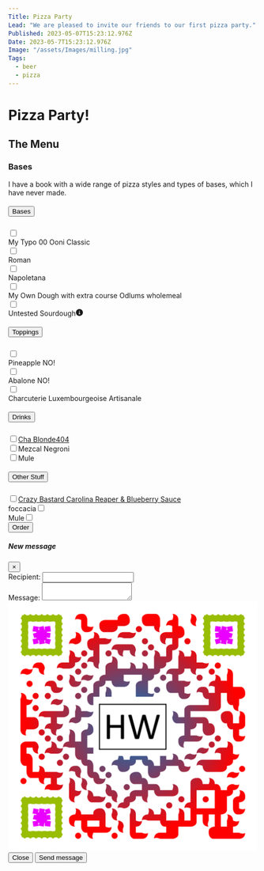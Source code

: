 ```yaml
---
Title: Pizza Party
Lead: "We are pleased to invite our friends to our first pizza party."
Published: 2023-05-07T15:23:12.976Z
Date: 2023-05-7T15:23:12.976Z
Image: "/assets/Images/milling.jpg"
Tags:
  - beer
  - pizza
---
```


# Pizza Party!



## The Menu

### Bases

I have a book with a wide range of pizza styles and types of bases, which I have never made.

<div class="container-fluid">
<div id="accordion">
  <div class="card">
    <div class="card-header" id="headingOne">
      <h5 class="mb-0">
        <button class="btn btn-link" data-toggle="collapse" data-target="#collapseOne" aria-expanded="true" aria-controls="collapseOne">
          Bases
        </button>
      </h5>
    </div>
    <div id="collapseOne" class="collapse show" aria-labelledby="headingOne" data-parent="#accordion">
      <div class="card-body">
        <div class="container">
          <div class="row">
            <div class="col-sm">
              <div class="container">
                <div class="row">
                  <div class="col-lg-2">
                    <input type="checkbox" id="chk00">
                  </div>
                  <div class="col-lg-10">
                    <label for="chk00">My Typo 00 Ooni Classic</label>
                  </div>
                </div>
              </div>
            </div>
            <div class="col-sm">
              <div class="container">
                <div class="row">
                  <div class="col-lg-2">
                    <input type="checkbox" id="chkRoman">
                  </div>
                  <div class="col-lg-10">
                    <label for="chkRoman">Roman</label>
                  </div>
                </div>
              </div>
            </div>
            <div class="col-sm">
              <div class="container">
                <div class="row">
                  <div class="col-lg-2">
                    <input type="checkbox" id="chkNapoletana">
                  </div>
                  <div class="col-lg-10">
                    <label for="chkNapoletana">Napoletana</label>
                  </div>
                </div>
              </div>
            </div>
          </div>
          <div class="row">
            <div class="col-sm">
            <div class="container">
              <div class="row">
                <div class="col-lg-2">
                  <input type="checkbox" id="chkSpecial">
                </div>
                <div class="col-lg-10">
                  <label for="chkSpecial">My Own Dough with extra course Odlums wholemeal</label>
                  </div>
                </div>
              </div>
            </div>
            <div class="col-sm">
              <div class="container">
                <div class="row">
                  <div class="col-lg-2">
                    <input type="checkbox" id="chkSourdough">
                  </div>
                  <div class="col-lg-10">
                    <label for="chkSourdough" >Untested Sourdough<i data-toggle="tooltip" data-html="true" data-placement="right" title="<em>Tooltip</em> <u>with</u> <b>HTML</b>"><svg xmlns="http://www.w3.org/2000/svg" viewBox="0 0 512 512" width="1em" height="1em" fill="currentColor">
                        <!--! Font Awesome Free 6.1.1 by @fontawesome - https://fontawesome.com License - https://fontawesome.com/license/free (Icons: CC BY 4.0, Fonts: SIL OFL 1.1, Code: MIT License) Copyright 2022 Fonticons, Inc. -->
                        <path d="M256 0C114.6 0 0 114.6 0 256s114.6 256 256 256s256-114.6 256-256S397.4 0 256 0zM256 128c17.67 0 32 14.33 32 32c0 17.67-14.33 32-32 32S224 177.7 224 160C224 142.3 238.3 128 256 128zM296 384h-80C202.8 384 192 373.3 192 360s10.75-24 24-24h16v-64H224c-13.25 0-24-10.75-24-24S210.8 224 224 224h32c13.25 0 24 10.75 24 24v88h16c13.25 0 24 10.75 24 24S309.3 384 296 384z"></path>
                    </svg></i></label>
                  </div>
                </div>
              </div>
            </div>
            <div class="col-sm">
            </div>
          </div>
        </div>
      </div>
    </div>
  </div>
  <div class="card">
    <div class="card-header" id="headingTwo">
      <h5 class="mb-0">
        <button class="btn btn-link collapsed" data-toggle="collapse" data-target="#collapseTwo" aria-expanded="false" aria-controls="collapseTwo">
          Toppings
        </button>
      </h5>
    </div>
    <div id="collapseTwo" class="collapse" aria-labelledby="headingTwo" data-parent="#accordion">
      <div class="card-body">
        <div>
          <div class="container">
            <div class="row">
              <div class="col-sm">
                <div class="container">
                  <div class="row">
                    <div class="col-lg-2">
                      <input type="checkbox" id="chkPineapple">
                    </div>
                    <div class="col-lg-10">
                      <label for="chkPineapple">Pineapple</label>
                      <span id="pineappleNo" class="invisible">NO!</span>
                    </div>
                  </div>
                </div>
              </div>
              <div class="col-sm">
                <div class="container">
                  <div class="row">
                    <div class="col-lg-2">
                      <input type="checkbox" id="chkAbalone">
                    </div>
                    <div class="col-lg-10">
                      <label for="chkAbalone ">Abalone</label>
                      <span id="abaloneNo" class="invisible">NO!</span>
                    </div>
                  </div>
                </div>
              </div>
              <div class="col-sm">
                <div class="container">
                  <div class="row">
                    <div class="col-lg-2">
                      <input type="checkbox" id="chkCharcuterie">
                    </div>
                    <div class="col-lg-10">
                      <label for="chkCharcuterie ">Charcuterie Luxembourgeoise Artisanale</label>
                    </div>
                  </div>
                </div>
              </div>
            </div>
          </div>
        </div>
    </div>
  </div>
  <div class="card">
    <div class="card-header" id="headingThree">
      <h5 class="mb-0">
        <button class="btn btn-link collapsed" data-toggle="collapse" data-target="#collapseThree" aria-expanded="false" aria-controls="collapseThree">
          Drinks
        </button>
      </h5>
    </div>
    <div id="collapseThree" class="collapse" aria-labelledby="headingThree" data-parent="#accordion">
      <div class="card-body">
        <div class="container">
          <div class="row">
            <div class="col-sm">
              <input type="checkbox" id="chk404"><label for="chk404"><a href="https://untp.beer/zBrr3" target="_blank">Cha Blonde404</a></label>
            </div>
            <div class="col-sm">
              <input type="checkbox" id="chkNegroni"><label for="chkNegroni">Mezcal Negroni</label>
            </div>
            <div class="col-sm">
              <input type="checkbox" id="chkMule"><label for="chkMule">Mule</label>
            </div>
          </div>
        </div>
      </div>
    </div>
  </div>
  <div class="card">
    <div class="card-header" id="headingFour">
      <h5 class="mb-0">
        <button class="btn btn-link collapsed" data-toggle="collapse" data-target="#collapseFour" aria-expanded="false" aria-controls="collapseFour">
          Other Stuff
        </button>
      </h5>
    </div>
    <div id="collapseFour" class="collapse" aria-labelledby="headingFour" data-parent="#accordion">
      <div class="card-body">
        <div class="container">
          <div class="row">
            <div class="col-sm">
              <input type="checkbox" id="chkUgly"><label for="chkUgly"><a href="https://untp.beer/zBrr3" target="_blank">Crazy Bastard Carolina Reaper & Blueberry Sauce</a></label>
            </div>
            <div class="col-sm">
              <label for="chkFoccacia">foccacia</label><input type="checkbox" id="chkFoccacia">
            </div>
            <div class="col-sm">
              <label for="chkMule">Mule</label><input type="checkbox" id="chkMule">
            </div>
          </div>
        </div>
      </div>
    </div>
  </div>
</div>
</div>
<div>
  <button id="btnSubmit" type="button" class="btn btn-primary" data-toggle="modal" data-target="#exampleModal" data-whatever="@getbootstrap">Order</button>
</div>
<div class="modal fade" id="exampleModal" tabindex="-1" role="dialog" aria-labelledby="exampleModalLabel" aria-hidden="true">
  <div class="modal-dialog" role="document">
    <div class="modal-content">
      <div class="modal-header">
        <h5 class="modal-title" id="exampleModalLabel">New message</h5>
        <button type="button" class="close" data-dismiss="modal" aria-label="Close">
          <span aria-hidden="true">&times;</span>
        </button>
      </div>
      <div class="modal-body">
        <form>
          <div class="form-group">
            <label for="recipient-name" class="col-form-label">Recipient:</label>
            <input type="text" class="form-control" id="recipient-name">
          </div>
          <div class="form-group">
            <label for="message-text" class="col-form-label">Message:</label>
            <textarea class="form-control" id="message-text"></textarea>
          </div>
        </form>
        <img src="../assets/Images/qr-code-hw.png" class="img-fluid">
      </div>
      <div class="modal-footer">
        <button type="button" class="btn btn-secondary" data-dismiss="modal">Close</button>
        <button type="button" class="btn btn-primary">Send message</button>
      </div>
    </div>
  </div>
</div>